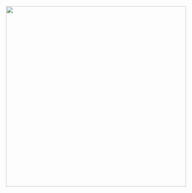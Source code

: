 
<div align="center">
  <img height="480" src="https://i.ibb.co.com/pjvG73g6/Crowd-funding.png"  />
</div>





